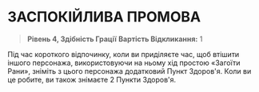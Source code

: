 ﻿# ЗАСПОКІЙЛИВА ПРОМОВА

> **Рівень 4, Здібність Грації**
> **Вартість Відкликання:** 1

Під час короткого відпочинку, коли ви приділяєте час, щоб втішити іншого персонажа, використовуючи на ньому хід простою «Загоїти Рани», зніміть з цього персонажа додатковий Пункт Здоров'я. Коли ви це робите, ви також знімаєте 2 Пункти Здоров'я.